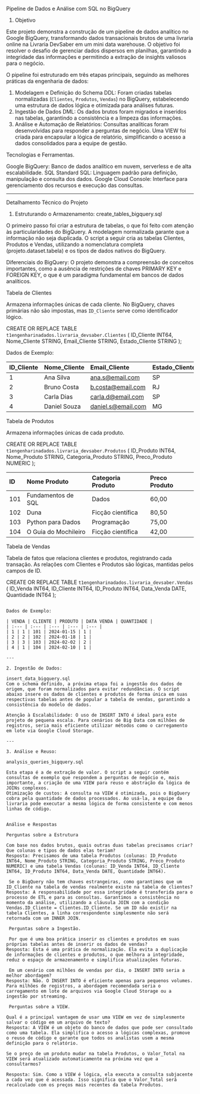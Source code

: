  Pipeline de Dados e Análise com SQL no BigQuery

1. Objetivo

Este projeto demonstra a construção de um pipeline de dados analítico no Google BigQuery, transformando dados transacionais brutos de uma livraria online na Livraria DevSaber em um mini data warehouse. O objetivo foi resolver o desafio de gerenciar dados dispersos em planilhas, garantindo a integridade das informações e permitindo a extração de insights valiosos para o negócio.

O pipeline foi estruturado em três etapas principais, seguindo as melhores práticas da engenharia de dados:

1.  Modelagem e Definição do Schema DDL: Foram criadas tabelas normalizadas (`Clientes`, `Produtos`, `Vendas`) no BigQuery, estabelecendo uma estrutura de dados lógica e otimizada para análises futuras.
2.  Ingestão de Dados DML: Os dados brutos foram migrados e inseridos nas tabelas, garantindo a consistência e a limpeza das informações.
3.  Análise e Automação de Relatórios: Consultas analíticas foram desenvolvidas para responder a perguntas de negócio. Uma VIEW foi criada para encapsular a lógica de relatório, simplificando o acesso a dados consolidados para a equipe de gestão.

Tecnologias e Ferramentas.

Google BigQuery: Banco de dados analítico em nuvem, serverless e de alta escalabilidade.
SQL Standard SQL: Linguagem padrão para definição, manipulação e consulta dos dados.
Google Cloud Console: Interface para gerenciamento dos recursos e execução das consultas.

---

 Detalhamento Técnico do Projeto

1. Estruturando o Armazenamento: create_tables_bigquery.sql

O primeiro passo foi criar a estrutura de tabelas, o que foi feito com atenção às particularidades do BigQuery. A modelagem normalizada garante que a informação não seja duplicada. O script a seguir cria as tabelas Clientes, Produtos e Vendas, utilizando a nomenclatura completa (projeto.dataset.tabela) e os tipos de dados nativos do BigQuery.

Diferenciais do BigQuery: O projeto demonstra a compreensão de conceitos importantes, como a ausência de restrições de chaves PRIMARY KEY e FOREIGN KEY, o que é um paradigma fundamental em bancos de dados analíticos.

Tabela de Clientes

 Armazena informações únicas de cada cliente.
 No BigQuery, chaves primárias não são impostas, mas `ID_Cliente` serve como identificador lógico.


CREATE OR REPLACE TABLE `t1engenharinadados.livraria_devsaber.Clientes` (
    ID_Cliente INT64,
    Nome_Cliente STRING,
    Email_Cliente STRING,
    Estado_Cliente STRING
);


Dados de Exemplo:

| ID\_Cliente | Nome\_Cliente | Email\_Cliente | Estado\_Cliente |
| :--- | :--- | :--- | :--- |
| 1 | Ana Silva | ana.s@email.com | SP |
| 2 | Bruno Costa | b.costa@email.com | RJ |
| 3 | Carla Dias | carla.d@email.com | SP |
| 4 | Daniel Souza | daniel.s@email.com | MG |

Tabela de Produtos

 Armazena informações únicas de cada produto.


CREATE OR REPLACE TABLE `t1engenharinadados.livraria_devsaber.Produtos` (
    ID_Produto INT64,
    Nome_Produto STRING,
    Categoria_Produto STRING,
    Preco_Produto NUMERIC
);




| ID | Nome Produto | Categoria Produto | Preco Produto |
| :--- | :--- | :--- | :--- |
| 101 | Fundamentos de SQL | Dados | 60,00 |
| 102 | Duna | Ficção científica | 80,50 |
| 103 | Python para Dados | Programação | 75,00 |
| 104 | O Guia do Mochileiro | Ficção científica | 42,00 |

Tabela de Vendas

Tabela de fatos que relaciona clientes e produtos, registrando cada transação.
As relações com Clientes e Produtos são lógicas, mantidas pelos campos de ID.


CREATE OR REPLACE TABLE `t1engenharinadados.livraria_devsaber.Vendas` (
    ID_Venda INT64,
    ID_Cliente INT64,
    ID_Produto INT64,
    Data_Venda DATE,
    Quantidade INT64
);
```

Dados de Exemplo:

| VENDA | CLIENTE | PRODUTO | DATA VENDA | QUANTIDADE |
| :--- | :--- | :--- | :--- | :--- |
| 1 | 1 | 101 | 2024-01-15 | 1 |
| 2 | 2 | 102 | 2024-01-18 | 1 |
| 3 | 3 | 103 | 2024-02-02 | 2 |
| 4 | 1 | 104 | 2024-02-10 | 1 |

---

2. Ingestão de Dados: 

insert_data_bigquery.sql
Com o schema definido, a próxima etapa foi a ingestão dos dados de origem, que foram normalizados para evitar redundâncias. O script abaixo insere os dados de clientes e produtos de forma única em suas respectivas tabelas antes de popular a tabela de vendas, garantindo a consistência do modelo de dados.

Atenção à Escalabilidade: O uso de INSERT INTO é ideal para este projeto de pequena escala. Para cenários de Big Data com milhões de registros, seria mais eficiente utilizar métodos como o carregamento em lote via Google Cloud Storage.

---

3. Análise e Reuso:

analysis_queries_bigquery.sql

Esta etapa é a de extração de valor. O script a seguir contém consultas de exemplo que respondem a perguntas de negócio e, mais importante, a criação de uma VIEW para reuso e abstração da lógica de JOINs complexos.
Otimização de custos: A consulta na VIEW é otimizada, pois o BigQuery cobra pela quantidade de dados processados. Ao usá-la, a equipe da livraria pode executar a mesma lógica de forma consistente e com menos linhas de código.


Análise e Respostas 

Perguntas sobre a Estrutura

Com base nos dados brutos, quais outras duas tabelas precisamos criar? Que colunas e tipos de dados elas teriam?
Resposta: Precisamos de uma tabela Produtos (colunas: ID_Produto INT64, Nome_Produto STRING, Categoria_Produto STRING, Preco_Produto NUMERIC) e uma tabela Vendas (colunas: ID_Venda INT64, ID_Cliente INT64, ID_Produto INT64, Data_Venda DATE, Quantidade INT64).

 Se o BigQuery não tem chaves estrangeiras, como garantimos que um ID_Cliente na tabela de vendas realmente existe na tabela de clientes?
Resposta: A responsabilidade por essa integridade é transferida para o processo de ETL e para as consultas. Garantimos a consistência no momento da análise, utilizando a cláusula JOIN com a condição Vendas.ID_Cliente = Clientes.ID_Cliente. Se um ID não existir na tabela Clientes, a linha correspondente simplesmente não será retornada com um INNER JOIN.

 Perguntas sobre a Ingestão.

 Por que é uma boa prática inserir os clientes e produtos em suas próprias tabelas antes de inserir os dados de vendas?
Resposta: Esta é uma prática de normalização. Ela evita a duplicação de informações de clientes e produtos, o que melhora a integridade, reduz o espaço de armazenamento e simplifica atualizações futuras.

 Em um cenário com milhões de vendas por dia, o INSERT INTO seria a melhor abordagem?
Resposta: Não. O INSERT INTO é eficiente apenas para pequenos volumes. Para milhões de registros, a abordagem recomendada seria o carregamento em lote de arquivos via Google Cloud Storage ou a ingestão por streaming.

 Perguntas sobre a VIEW.

Qual é a principal vantagem de usar uma VIEW em vez de simplesmente salvar o código em um arquivo de texto?
Resposta: A VIEW é um objeto do banco de dados que pode ser consultado como uma tabela. Ela simplifica o acesso a lógicas complexas, promove o reuso de código e garante que todos os analistas usem a mesma definição para o relatório.

Se o preço de um produto mudar na tabela Produtos, o Valor_Total na VIEW será atualizado automaticamente na próxima vez que a consultarmos?

Resposta: Sim. Como a VIEW é lógica, ela executa a consulta subjacente a cada vez que é acessada. Isso significa que o Valor_Total será recalculado com os preços mais recentes da tabela Produtos.
